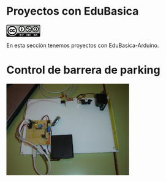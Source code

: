 # Proyectos con EduBasica
<a href="" target="_blank"><img width="88" height="31" border="0" align="center" src="img/88x31.png "/></a>

En esta sección tenemos proyectos con EduBasica-Arduino.
# Control de barrera de parking
<a href="" target="_blank"><img width="320" height="240" border="0" align="center" src="img/maqueta02.jpg"/></a>
